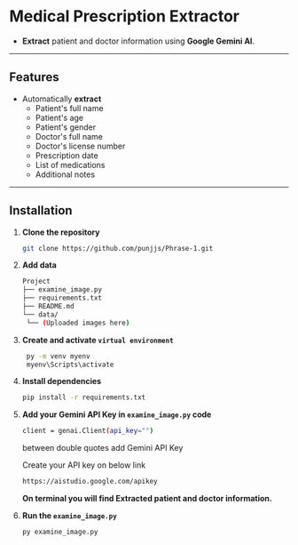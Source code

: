 # Medical Prescription Extractor

- **Extract** patient and doctor information using **Google Gemini AI**.

---

## Features

- Automatically **extract**
  - Patient's full name
  - Patient's age
  - Patient's gender
  - Doctor's full name
  - Doctor's license number
  - Prescription date
  - List of medications
  - Additional notes

---

## Installation

1. **Clone the repository**

   ```bash
   git clone https://github.com/punjjs/Phrase-1.git
   ```
2. **Add data**
   ```bash
   Project 
   ├── examine_image.py
   ├── requirements.txt
   ├── README.md
   └── data/
    └── (Uploaded images here)
   ```
3. **Create and activate `virtual environment`**
   ```bash
    py -m venv myenv
    myenv\Scripts\activate
   ```
4. **Install dependencies**

   ```bash
   pip install -r requirements.txt
   ```

5. **Add your Gemini API Key in `examine_image.py` code**
   ```bash
   client = genai.Client(api_key="")
   ```
   between double quotes add Gemini API Key
   
   Create your API key on below link
   ```bash
   https://aistudio.google.com/apikey
   ```
   **On terminal you will find Extracted patient and doctor information.**

7. **Run the `examine_image.py`**
   
   ```bash
   py examine_image.py
   ```
